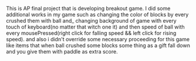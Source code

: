 This is AP final project that is developing breakout game.
I did some additional works in my game such as changing the color of blocks by every crushed them with ball and_
changing background of game with every touch of keyboard(no matter that witch one it) and then speed of ball with 
every mousePressed(right click for falling speed && left click for rising speed).
and also i didn't override some necessary proceeding for this game like items that when ball crushed some blocks 
some thing as a gift fall down and you give them with paddle as extra score.
